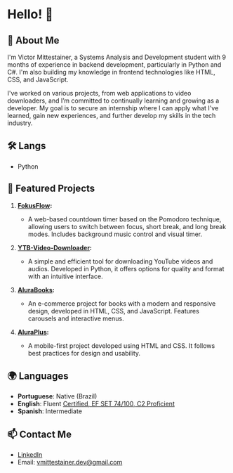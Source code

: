 
# Hello! 👋

## 🌟 About Me

I'm Victor Mittestainer, a Systems Analysis and Development student with 9 months of experience in backend development, particularly in Python and C#. I'm also building my knowledge in frontend technologies like HTML, CSS, and JavaScript.

I've worked on various projects, from web applications to video downloaders, and I’m committed to continually learning and growing as a developer. My goal is to secure an internship where I can apply what I've learned, gain new experiences, and further develop my skills in the tech industry.

## 🛠️ Langs

- Python

## 🚀 Featured Projects

1. **[FokusFlow](https://m1ttes1.github.io/fokusflow/):**
   - A web-based countdown timer based on the Pomodoro technique, allowing users to switch between focus, short break, 
   and long break modes. Includes background music control and visual timer.

2. **[YTB-Video-Downloader](https://github.com/m1ttes1/YTB-Video-downloader):**
   - A simple and efficient tool for downloading YouTube videos and audios. Developed in Python, it offers options for 
   quality and format with an intuitive interface.

3. **[AluraBooks](https://m1ttes1.github.io/alurabook/):**
   - An e-commerce project for books with a modern and responsive design, developed in HTML, CSS, and JavaScript. 
   Features carousels and interactive menus.

4. **[AluraPlus](https://aluraplus-rho-navy.vercel.app/):**
   - A mobile-first project developed using HTML and CSS. It follows best practices for design and usability.


## 🌍 Languages

- **Portuguese**: Native (Brazil)
- **English**: Fluent [Certified, EF SET 74/100, C2 Proficient](https://cert.efset.org/TErDuB)
- **Spanish**: Intermediate

## 📫 Contact Me

- [LinkedIn](https://www.linkedin.com/in/vmittestainerdev/)
- Email: vmittestainer.dev@gmail.com
